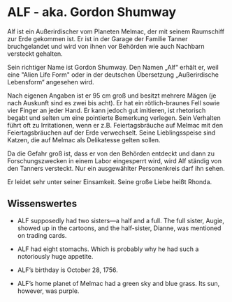
# ALF - aka. Gordon Shumway

Alf ist ein Außerirdischer vom Planeten Melmac, der mit seinem Raumschiff zur Erde gekommen ist.
Er ist in der Garage der Familie Tanner bruchgelandet und wird von ihnen vor Behörden wie auch Nachbarn versteckt gehalten. 

Sein richtiger Name ist Gordon Shumway. Den Namen „Alf“ erhält er, weil eine "Alien Life Form" oder 
in der deutschen Übersetzung „Außerirdische Lebensform“ angesehen wird.

Nach eigenen Angaben ist er 95 cm groß und besitzt mehrere Mägen (je nach Auskunft sind es zwei bis acht).
Er hat ein rötlich-braunes Fell sowie vier Finger an jeder Hand. 
Er kann jedoch gut imitieren, ist rhetorisch begabt und selten um eine pointierte Bemerkung verlegen. 
Sein Verhalten führt oft zu Irritationen, wenn er z.B. Feiertagsbräuche auf Melmac mit den Feiertagsbräuchen auf der Erde verwechselt. 
Seine Lieblingsspeise sind Katzen, die auf Melmac als Delikatesse gelten sollen. 

Da die Gefahr groß ist, dass er von den Behörden entdeckt und dann zu Forschungszwecken in einem Labor eingesperrt wird, 
wird Alf ständig von den Tanners versteckt. Nur ein ausgewählter Personenkreis darf ihn sehen. 

Er leidet sehr unter seiner Einsamkeit. Seine große Liebe heißt Rhonda. 

## Wissenswertes
* ALF supposedly had two sisters—a half and a full. The full sister, Augie, showed up in the cartoons, and the half-sister, Dianne, was mentioned on trading cards.

* ALF had eight stomachs. Which is probably why he had such a notoriously huge appetite.

* ALF’s birthday is October 28, 1756.

* ALF’s home planet of Melmac had a green sky and blue grass. Its sun, however, was purple.